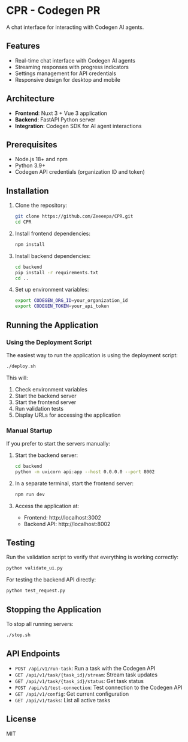 # CPR - Codegen PR

A chat interface for interacting with Codegen AI agents.

## Features

- Real-time chat interface with Codegen AI agents
- Streaming responses with progress indicators
- Settings management for API credentials
- Responsive design for desktop and mobile

## Architecture

- **Frontend**: Nuxt 3 + Vue 3 application
- **Backend**: FastAPI Python server
- **Integration**: Codegen SDK for AI agent interactions

## Prerequisites

- Node.js 18+ and npm
- Python 3.9+
- Codegen API credentials (organization ID and token)

## Installation

1. Clone the repository:
   ```bash
   git clone https://github.com/Zeeeepa/CPR.git
   cd CPR
   ```

2. Install frontend dependencies:
   ```bash
   npm install
   ```

3. Install backend dependencies:
   ```bash
   cd backend
   pip install -r requirements.txt
   cd ..
   ```

4. Set up environment variables:
   ```bash
   export CODEGEN_ORG_ID=your_organization_id
   export CODEGEN_TOKEN=your_api_token
   ```

## Running the Application

### Using the Deployment Script

The easiest way to run the application is using the deployment script:

```bash
./deploy.sh
```

This will:
1. Check environment variables
2. Start the backend server
3. Start the frontend server
4. Run validation tests
5. Display URLs for accessing the application

### Manual Startup

If you prefer to start the servers manually:

1. Start the backend server:
   ```bash
   cd backend
   python -m uvicorn api:app --host 0.0.0.0 --port 8002
   ```

2. In a separate terminal, start the frontend server:
   ```bash
   npm run dev
   ```

3. Access the application at:
   - Frontend: http://localhost:3002
   - Backend API: http://localhost:8002

## Testing

Run the validation script to verify that everything is working correctly:

```bash
python validate_ui.py
```

For testing the backend API directly:

```bash
python test_request.py
```

## Stopping the Application

To stop all running servers:

```bash
./stop.sh
```

## API Endpoints

- `POST /api/v1/run-task`: Run a task with the Codegen API
- `GET /api/v1/task/{task_id}/stream`: Stream task updates
- `GET /api/v1/task/{task_id}/status`: Get task status
- `POST /api/v1/test-connection`: Test connection to the Codegen API
- `GET /api/v1/config`: Get current configuration
- `GET /api/v1/tasks`: List all active tasks

## License

MIT

